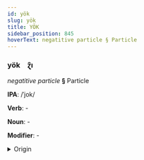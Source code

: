 ```yaml
---
id: yök
slug: yök
title: YÖK
sidebar_position: 845
hoverText: negatitive particle § Particle
---
```


### yök&emsp;<span kind="abugida">ɀ̑ı</span>

*negatitive particle* **§** Particle

**IPA**: /ˈjok/

**Verb**: -

**Noun**: -

**Modifier**: -

<details>
    <summary>Origin</summary>
    Turkish yok /ˈjok/<br/>
    <em>Turkic Language Family</em>
</details>